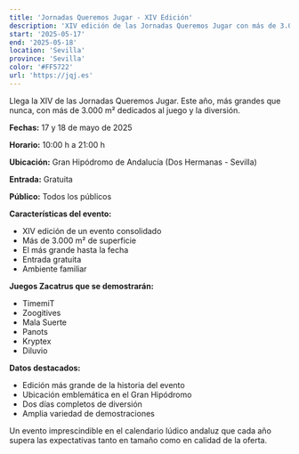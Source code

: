```yaml
---
title: 'Jornadas Queremos Jugar - XIV Edición'
description: 'XIV edición de las Jornadas Queremos Jugar con más de 3.000 m² dedicados al juego en el Gran Hipódromo.'
start: '2025-05-17'
end: '2025-05-18'
location: 'Sevilla'
province: 'Sevilla'
color: '#FF5722'
url: 'https://jqj.es'
---
```


Llega la XIV de las Jornadas Queremos Jugar. Este año, más grandes que nunca, con más de 3.000 m² dedicados al juego y la diversión.

**Fechas:** 17 y 18 de mayo de 2025

**Horario:** 10:00 h a 21:00 h

**Ubicación:** Gran Hipódromo de Andalucía (Dos Hermanas - Sevilla)

**Entrada:** Gratuita

**Público:** Todos los públicos

**Características del evento:**
- XIV edición de un evento consolidado
- Más de 3.000 m² de superficie
- El más grande hasta la fecha
- Entrada gratuita
- Ambiente familiar

**Juegos Zacatrus que se demostrarán:**
- TimemiT
- Zoogitives
- Mala Suerte
- Panots
- Kryptex
- Diluvio

**Datos destacados:**
- Edición más grande de la historia del evento
- Ubicación emblemática en el Gran Hipódromo
- Dos días completos de diversión
- Amplia variedad de demostraciones

Un evento imprescindible en el calendario lúdico andaluz que cada año supera las expectativas tanto en tamaño como en calidad de la oferta.
